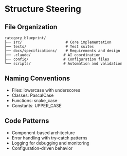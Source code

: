 # Structure Steering

## File Organization
```
category_blueprint/
├── src/                    # Core implementation
├── tests/                  # Test suites
├── docs/specifications/    # Requirements and design
├── .claude/               # AI coordination
├── config/                # Configuration files
└── scripts/               # Automation and validation
```

## Naming Conventions
- Files: lowercase with underscores
- Classes: PascalCase
- Functions: snake_case
- Constants: UPPER_CASE

## Code Patterns
- Component-based architecture
- Error handling with try-catch patterns
- Logging for debugging and monitoring
- Configuration-driven behavior
